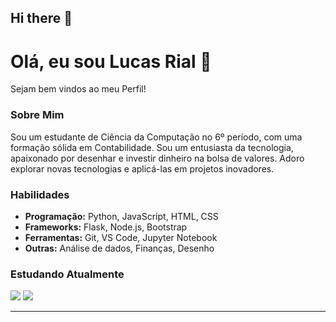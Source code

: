 ## Hi there 👋

# Olá, eu sou Lucas Rial 👋
Sejam bem vindos ao meu Perfil!

### Sobre Mim

Sou um estudante de Ciência da Computação no 6º período, com uma formação sólida em Contabilidade. Sou um entusiasta da tecnologia, apaixonado por desenhar e investir dinheiro na bolsa de valores. Adoro explorar novas tecnologias e aplicá-las em projetos inovadores.

### Habilidades

- **Programação:** Python, JavaScript, HTML, CSS
- **Frameworks:** Flask, Node.js, Bootstrap
- **Ferramentas:** Git, VS Code, Jupyter Notebook
- **Outras:** Análise de dados, Finanças, Desenho

### Estudando Atualmente
<img src="https://cdn.jsdelivr.net/gh/devicons/devicon@latest/icons/python/python-original-wordmark.svg" />
<img src="https://cdn.jsdelivr.net/gh/devicons/devicon@latest/icons/java/java-original-wordmark.svg" />
          
          


---


<!--
**LucasRialx/LucasRialx** is a ✨ _special_ ✨ repository because its `README.md` (this file) appears on your GitHub profile.

Here are some ideas to get you started:

- 🔭 I’m currently working on ...
- 🌱 I’m currently learning ...
- 👯 I’m looking to collaborate on ...
- 🤔 I’m looking for help with ...
- 💬 Ask me about ...
- 📫 How to reach me: ...
- 😄 Pronouns: ...
- ⚡ Fun fact: ...
-->
